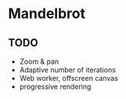 # Mandelbrot

## TODO
* Zoom & pan
* Adaptive number of iterations
* Web worker, offscreen canvas
* progressive rendering
